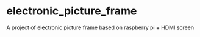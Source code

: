 # electronic_picture_frame
A project of electronic picture frame based on raspberry pi + HDMI screen
